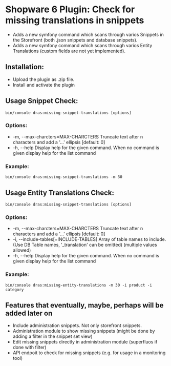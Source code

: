 # Shopware 6 Plugin: Check for missing translations in snippets
- Adds a new symfony command which scans through varios Snippets in the Storefront (both .json snippets and database snippets).
- Adds a new symfony command which scans through varios Entity Translations (custom fields are not yet implemented).

## Installation:
- Upload the plugin as .zip file.
- Install and activate the plugin

## Usage Snippet Check:
```
bin/console dras:missing-snippet-translations [options]
```
### Options:
- -m, --max-charcters=MAX-CHARCTERS  Truncate text after n characters and add a '...' ellipsis [default: 0]
- -h, --help                         Display help for the given command. When no command is given display help for the list command

### Example:
```
bin/console dras:missing-snippet-translations -m 30
```

## Usage Entity Translations Check:
```
bin/console dras:missing-snippet-translations [options]
```
### Options:
- -m, --max-charcters=MAX-CHARCTERS     Truncate text after n characters and add a '...' ellipsis [default: 0]
- -i, --include-tables[=INCLUDE-TABLES] Array of table names to include. (Use DB Table names, '_translation' can be omitted) (multiple values allowed)
- -h, --help                            Display help for the given command. When no command is given display help for the list command

### Example:
```
bin/console dras:missing-entity-translations -m 30 -i product -i category
```

## Features that eventually, maybe, perhaps will be added later on
- Include administration snippets. Not only storefront snippets.
- Administration module to show missing snippets (might be done by adding a filter in the snippet set view)
- Edit missing snippets directly in administration module (superfluos if done with filter)
- API endpoit to check for missing snippets (e.g. for usage in a monitoring tool)
